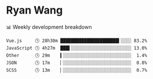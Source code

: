 # Ryan Wang

 <!-- waka-box start -->
📊 Weekly development breakdown
```text
Vue.js     🕓 28h30m ██████████████████████▍░░░░ 83.2%
JavaScript 🕓 4h27m  ███▌░░░░░░░░░░░░░░░░░░░░░░░ 13.0%
Other      🕓 29m    ▍░░░░░░░░░░░░░░░░░░░░░░░░░░  1.4%
JSON       🕓 17m    ▏░░░░░░░░░░░░░░░░░░░░░░░░░░  0.8%
SCSS       🕓 13m    ▏░░░░░░░░░░░░░░░░░░░░░░░░░░  0.7%
```
<!-- Powered by https://github.com/YouEclipse/waka-box-go . -->
<!-- waka-box end -->